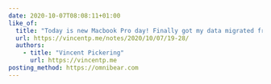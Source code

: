```yaml
---
date: 2020-10-07T08:08:11+01:00
like_of:
  title: "Today is new Macbook Pro day! Finally got my data migrated from the broken machine and I am back in business, itching to get started on the blog."
  url: https://vincentp.me/notes/2020/10/07/19-28/
  authors:
    - title: "Vincent Pickering"
      url: https://vincentp.me
posting_method: https://omnibear.com
---
```

